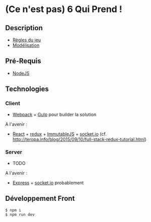 # (Ce n'est pas) 6 Qui Prend !

## Description

- [Règles du jeu](http://www.gigamic.com/files/catalog/products/rules/rules-6quiprend-05-2012.pdf)
- [Modélisation](docs/data-modeling.md)

## Pré-Requis
- [NodeJS](https://nodejs.org/)

## Technologies
### Client
- [Webpack](http://webpack.github.io/) + [Gulp](http://gulpjs.com/) pour builder la solution

A l'avenir :
- [React](https://facebook.github.io/react/) + [redux](http://rackt.github.io/redux/) + [ImmutableJS](https://facebook.github.io/immutable-js/) + [socket.io](http://socket.io/) (cf. http://teropa.info/blog/2015/09/10/full-stack-redux-tutorial.html)

### Server
- TODO

A l'avenir :
- [Express](http://expressjs.com/) + [socket.io](http://socket.io/) probablement

## Développement Front
```
$ npm i
$ npm run dev
```
